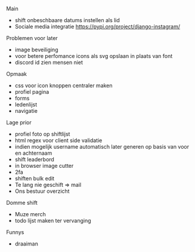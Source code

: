 Main

- shift onbeschbaare datums instellen als lid
- Sociale media integratie https://pypi.org/project/django-instagram/

Problemen voor later

- image beveiliging
- voor betere perfomance icons als svg opslaan in plaats van font
- discord id zien mensen niet

Opmaak

- css voor icon knoppen centraler maken
- profiel pagina
- forms
- ledenlijst
- navigatie

Lage prior

- profiel foto op shiftlijst
- html regex voor client side validatie
- indien mogelijk username automatisch later generen op basis van voor en achternaam
- shift leaderbord
- in browser image cutter
- 2fa
- shiften bulk edit
- Te lang nie geschift => mail
- Ons bestuur overzicht

Domme shift

- Muze merch
- todo lijst maken ter vervanging

Funnys

- draaiman
